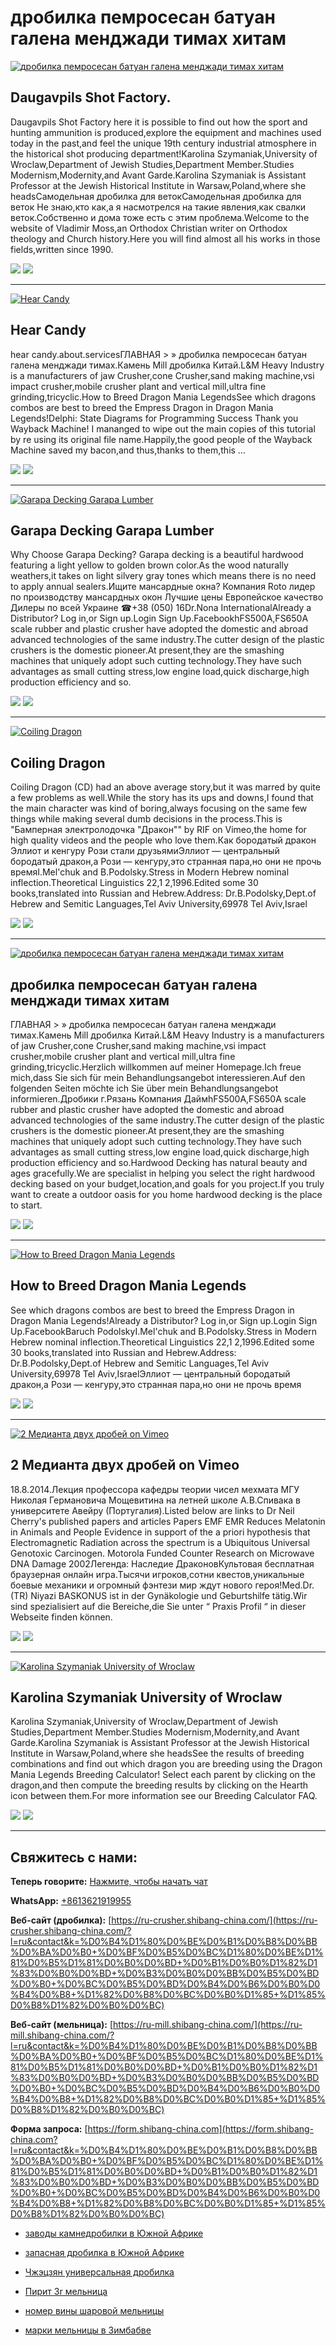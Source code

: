 # дробилка пемросесан батуан галена менджади тимах хитам

<a href="https://swt.shibang-china.com/?l=ru&img&k=%D0%B4%D1%80%D0%BE%D0%B1%D0%B8%D0%BB%D0%BA%D0%B0+%D0%BF%D0%B5%D0%BC%D1%80%D0%BE%D1%81%D0%B5%D1%81%D0%B0%D0%BD+%D0%B1%D0%B0%D1%82%D1%83%D0%B0%D0%BD+%D0%B3%D0%B0%D0%BB%D0%B5%D0%BD%D0%B0+%D0%BC%D0%B5%D0%BD%D0%B4%D0%B6%D0%B0%D0%B4%D0%B8+%D1%82%D0%B8%D0%BC%D0%B0%D1%85+%D1%85%D0%B8%D1%82%D0%B0%D0%BC" target="_blank">![дробилка пемросесан батуан галена менджади тимах хитам](http://static.shibang-china.com/all-800x300/693.jpg)</a>

## Daugavpils Shot Factory.
Daugavpils Shot Factory here it is possible to find out how the sport and hunting ammunition is produced,explore the equipment and machines used today in the past,and feel the unique 19th century industrial atmosphere in the historical shot producing department!Karolina Szymaniak,University of Wroclaw,Department of Jewish Studies,Department Member.Studies Modernism,Modernity,and Avant Garde.Karolina Szymaniak is Assistant Professor at the Jewish Historical Institute in Warsaw,Poland,where she headsСамодельная дробилка для ветокСамодельная дробилка для веток Не знаю,кто как,а я насмотрелся на такие явления,как свалки веток.Собственно и дома тоже есть с этим проблема.Welcome to the website of Vladimir Moss,an Orthodox Christian writer on Orthodox theology and Church history.Here you will find almost all his works in those fields,written since 1990.


<a href="https://whatsapp.shibangsoft.com/WhatsApp.php" target="_blank" title="WhatsApp">![](http://static.shibang-china.com/icon/whatsapp.png)</a> <a href="https://swt.shibang-china.com/?l=ru&icon&k=%D0%B4%D1%80%D0%BE%D0%B1%D0%B8%D0%BB%D0%BA%D0%B0+%D0%BF%D0%B5%D0%BC%D1%80%D0%BE%D1%81%D0%B5%D1%81%D0%B0%D0%BD+%D0%B1%D0%B0%D1%82%D1%83%D0%B0%D0%BD+%D0%B3%D0%B0%D0%BB%D0%B5%D0%BD%D0%B0+%D0%BC%D0%B5%D0%BD%D0%B4%D0%B6%D0%B0%D0%B4%D0%B8+%D1%82%D0%B8%D0%BC%D0%B0%D1%85+%D1%85%D0%B8%D1%82%D0%B0%D0%BC" target="_blank">![](http://static.shibang-china.com/icon/chat-ru.png)</a>

---

<a href="https://swt.shibang-china.com/?l=ru&img&k=%D0%B4%D1%80%D0%BE%D0%B1%D0%B8%D0%BB%D0%BA%D0%B0+%D0%BF%D0%B5%D0%BC%D1%80%D0%BE%D1%81%D0%B5%D1%81%D0%B0%D0%BD+%D0%B1%D0%B0%D1%82%D1%83%D0%B0%D0%BD+%D0%B3%D0%B0%D0%BB%D0%B5%D0%BD%D0%B0+%D0%BC%D0%B5%D0%BD%D0%B4%D0%B6%D0%B0%D0%B4%D0%B8+%D1%82%D0%B8%D0%BC%D0%B0%D1%85+%D1%85%D0%B8%D1%82%D0%B0%D0%BC" target="_blank">![Hear Candy](http://static.shibang-china.com/all-800x300/36.jpg)</a>

## Hear Candy
hear candy.about.servicesГЛАВНАЯ &gt; &#187; дробилка пемросесан батуан галена менджади тимах.Камень Mill дробилка Китай.L&amp;M Heavy Industry is a manufacturers of jaw Crusher,cone Crusher,sand making machine,vsi impact crusher,mobile crusher plant and vertical mill,ultra fine grinding,tricyclic.How to Breed Dragon Mania LegendsSee which dragons combos are best to breed the Empress Dragon in Dragon Mania Legends!Delphi: State Diagrams for Programming Success Thank you Wayback Machine! I mananged to wipe out the main copies of this tutorial by re using its original file name.Happily,the good people of the Wayback Machine saved my bacon,and thus,thanks to them,this …


<a href="https://whatsapp.shibangsoft.com/WhatsApp.php" target="_blank" title="WhatsApp">![](http://static.shibang-china.com/icon/whatsapp.png)</a> <a href="https://swt.shibang-china.com/?l=ru&icon&k=%D0%B4%D1%80%D0%BE%D0%B1%D0%B8%D0%BB%D0%BA%D0%B0+%D0%BF%D0%B5%D0%BC%D1%80%D0%BE%D1%81%D0%B5%D1%81%D0%B0%D0%BD+%D0%B1%D0%B0%D1%82%D1%83%D0%B0%D0%BD+%D0%B3%D0%B0%D0%BB%D0%B5%D0%BD%D0%B0+%D0%BC%D0%B5%D0%BD%D0%B4%D0%B6%D0%B0%D0%B4%D0%B8+%D1%82%D0%B8%D0%BC%D0%B0%D1%85+%D1%85%D0%B8%D1%82%D0%B0%D0%BC" target="_blank">![](http://static.shibang-china.com/icon/chat-ru.png)</a>

---

<a href="https://swt.shibang-china.com/?l=ru&img&k=%D0%B4%D1%80%D0%BE%D0%B1%D0%B8%D0%BB%D0%BA%D0%B0+%D0%BF%D0%B5%D0%BC%D1%80%D0%BE%D1%81%D0%B5%D1%81%D0%B0%D0%BD+%D0%B1%D0%B0%D1%82%D1%83%D0%B0%D0%BD+%D0%B3%D0%B0%D0%BB%D0%B5%D0%BD%D0%B0+%D0%BC%D0%B5%D0%BD%D0%B4%D0%B6%D0%B0%D0%B4%D0%B8+%D1%82%D0%B8%D0%BC%D0%B0%D1%85+%D1%85%D0%B8%D1%82%D0%B0%D0%BC" target="_blank">![Garapa Decking Garapa Lumber](http://static.shibang-china.com/all-800x300/471.jpg)</a>

## Garapa Decking Garapa Lumber
Why Choose Garapa Decking? Garapa decking is a beautiful hardwood featuring a light yellow to golden brown color.As the wood naturally weathers,it takes on light silvery gray tones which means there is no need to apply annual sealers.Ищите мансардные окна? Компания Roto лидер по производству мансардных окон Лучшие цены Европейское качество Дилеры по всей Украине ☎+38 (050) 16Dr.Nona InternationalAlready a Distributor? Log in,or Sign up.Login Sign Up.FacebookhFS500A,FS650A scale rubber and plastic crusher have adopted the domestic and abroad advanced technologies of the same industry.The cutter design of the plastic crushers is the domestic pioneer.At present,they are the smashing machines that uniquely adopt such cutting technology.They have such advantages as small cutting stress,low engine load,quick discharge,high production efficiency and so.


<a href="https://whatsapp.shibangsoft.com/WhatsApp.php" target="_blank" title="WhatsApp">![](http://static.shibang-china.com/icon/whatsapp.png)</a> <a href="https://swt.shibang-china.com/?l=ru&icon&k=%D0%B4%D1%80%D0%BE%D0%B1%D0%B8%D0%BB%D0%BA%D0%B0+%D0%BF%D0%B5%D0%BC%D1%80%D0%BE%D1%81%D0%B5%D1%81%D0%B0%D0%BD+%D0%B1%D0%B0%D1%82%D1%83%D0%B0%D0%BD+%D0%B3%D0%B0%D0%BB%D0%B5%D0%BD%D0%B0+%D0%BC%D0%B5%D0%BD%D0%B4%D0%B6%D0%B0%D0%B4%D0%B8+%D1%82%D0%B8%D0%BC%D0%B0%D1%85+%D1%85%D0%B8%D1%82%D0%B0%D0%BC" target="_blank">![](http://static.shibang-china.com/icon/chat-ru.png)</a>

---

<a href="https://swt.shibang-china.com/?l=ru&img&k=%D0%B4%D1%80%D0%BE%D0%B1%D0%B8%D0%BB%D0%BA%D0%B0+%D0%BF%D0%B5%D0%BC%D1%80%D0%BE%D1%81%D0%B5%D1%81%D0%B0%D0%BD+%D0%B1%D0%B0%D1%82%D1%83%D0%B0%D0%BD+%D0%B3%D0%B0%D0%BB%D0%B5%D0%BD%D0%B0+%D0%BC%D0%B5%D0%BD%D0%B4%D0%B6%D0%B0%D0%B4%D0%B8+%D1%82%D0%B8%D0%BC%D0%B0%D1%85+%D1%85%D0%B8%D1%82%D0%B0%D0%BC" target="_blank">![Coiling Dragon](http://static.shibang-china.com/all-800x300/238.jpg)</a>

## Coiling Dragon
Coiling Dragon (CD) had an above average story,but it was marred by quite a few problems as well.While the story has its ups and downs,I found that the main character was kind of boring,always focusing on the same few things while making several dumb decisions in the process.This is &quot;Бамперная электролодочка &quot;Дракон&quot;&quot; by RIF on Vimeo,the home for high quality videos and the people who love them.Как бородатый дракон Эллиот и кенгуру Рози стали друзьямиЭллиот — центральный бородатый дракон,а Рози — кенгуру,это странная пара,но они не прочь времяI.Mel'chuk and B.Podolsky.Stress in Modern Hebrew nominal inflection.Theoretical Linguistics 22,1 2,1996.Edited some 30 books,translated into Russian and Hebrew.Address: Dr.B.Podolsky,Dept.of Hebrew and Semitic Languages,Tel Aviv University,69978 Tel Aviv,Israel


<a href="https://whatsapp.shibangsoft.com/WhatsApp.php" target="_blank" title="WhatsApp">![](http://static.shibang-china.com/icon/whatsapp.png)</a> <a href="https://swt.shibang-china.com/?l=ru&icon&k=%D0%B4%D1%80%D0%BE%D0%B1%D0%B8%D0%BB%D0%BA%D0%B0+%D0%BF%D0%B5%D0%BC%D1%80%D0%BE%D1%81%D0%B5%D1%81%D0%B0%D0%BD+%D0%B1%D0%B0%D1%82%D1%83%D0%B0%D0%BD+%D0%B3%D0%B0%D0%BB%D0%B5%D0%BD%D0%B0+%D0%BC%D0%B5%D0%BD%D0%B4%D0%B6%D0%B0%D0%B4%D0%B8+%D1%82%D0%B8%D0%BC%D0%B0%D1%85+%D1%85%D0%B8%D1%82%D0%B0%D0%BC" target="_blank">![](http://static.shibang-china.com/icon/chat-ru.png)</a>

---

<a href="https://swt.shibang-china.com/?l=ru&img&k=%D0%B4%D1%80%D0%BE%D0%B1%D0%B8%D0%BB%D0%BA%D0%B0+%D0%BF%D0%B5%D0%BC%D1%80%D0%BE%D1%81%D0%B5%D1%81%D0%B0%D0%BD+%D0%B1%D0%B0%D1%82%D1%83%D0%B0%D0%BD+%D0%B3%D0%B0%D0%BB%D0%B5%D0%BD%D0%B0+%D0%BC%D0%B5%D0%BD%D0%B4%D0%B6%D0%B0%D0%B4%D0%B8+%D1%82%D0%B8%D0%BC%D0%B0%D1%85+%D1%85%D0%B8%D1%82%D0%B0%D0%BC" target="_blank">![дробилка пемросесан батуан галена менджади тимах хитам](http://static.shibang-china.com/all-800x300/358.jpg)</a>

## дробилка пемросесан батуан галена менджади тимах хитам
ГЛАВНАЯ &gt; &#187; дробилка пемросесан батуан галена менджади тимах.Камень Mill дробилка Китай.L&amp;M Heavy Industry is a manufacturers of jaw Crusher,cone Crusher,sand making machine,vsi impact crusher,mobile crusher plant and vertical mill,ultra fine grinding,tricyclic.Herzlich willkommen auf meiner Homepage.Ich freue mich,dass Sie sich f&#252;r mein Behandlungsangebot interessieren.Auf den folgenden Seiten m&#246;chte ich Sie &#252;ber mein Behandlungsangebot informieren.Дробики г.Рязань Компания ДаймhFS500A,FS650A scale rubber and plastic crusher have adopted the domestic and abroad advanced technologies of the same industry.The cutter design of the plastic crushers is the domestic pioneer.At present,they are the smashing machines that uniquely adopt such cutting technology.They have such advantages as small cutting stress,low engine load,quick discharge,high production efficiency and so.Hardwood Decking has natural beauty and ages gracefully.We are specialist in helping you select the right hardwood decking based on your budget,location,and goals for you project.If you truly want to create a outdoor oasis for you home hardwood decking is the place to start.


<a href="https://whatsapp.shibangsoft.com/WhatsApp.php" target="_blank" title="WhatsApp">![](http://static.shibang-china.com/icon/whatsapp.png)</a> <a href="https://swt.shibang-china.com/?l=ru&icon&k=%D0%B4%D1%80%D0%BE%D0%B1%D0%B8%D0%BB%D0%BA%D0%B0+%D0%BF%D0%B5%D0%BC%D1%80%D0%BE%D1%81%D0%B5%D1%81%D0%B0%D0%BD+%D0%B1%D0%B0%D1%82%D1%83%D0%B0%D0%BD+%D0%B3%D0%B0%D0%BB%D0%B5%D0%BD%D0%B0+%D0%BC%D0%B5%D0%BD%D0%B4%D0%B6%D0%B0%D0%B4%D0%B8+%D1%82%D0%B8%D0%BC%D0%B0%D1%85+%D1%85%D0%B8%D1%82%D0%B0%D0%BC" target="_blank">![](http://static.shibang-china.com/icon/chat-ru.png)</a>

---

<a href="https://swt.shibang-china.com/?l=ru&img&k=%D0%B4%D1%80%D0%BE%D0%B1%D0%B8%D0%BB%D0%BA%D0%B0+%D0%BF%D0%B5%D0%BC%D1%80%D0%BE%D1%81%D0%B5%D1%81%D0%B0%D0%BD+%D0%B1%D0%B0%D1%82%D1%83%D0%B0%D0%BD+%D0%B3%D0%B0%D0%BB%D0%B5%D0%BD%D0%B0+%D0%BC%D0%B5%D0%BD%D0%B4%D0%B6%D0%B0%D0%B4%D0%B8+%D1%82%D0%B8%D0%BC%D0%B0%D1%85+%D1%85%D0%B8%D1%82%D0%B0%D0%BC" target="_blank">![How to Breed Dragon Mania Legends](http://static.shibang-china.com/all-800x300/115.jpg)</a>

## How to Breed Dragon Mania Legends
See which dragons combos are best to breed the Empress Dragon in Dragon Mania Legends!Already a Distributor? Log in,or Sign up.Login Sign Up.FacebookBaruch PodolskyI.Mel'chuk and B.Podolsky.Stress in Modern Hebrew nominal inflection.Theoretical Linguistics 22,1 2,1996.Edited some 30 books,translated into Russian and Hebrew.Address: Dr.B.Podolsky,Dept.of Hebrew and Semitic Languages,Tel Aviv University,69978 Tel Aviv,IsraelЭллиот — центральный бородатый дракон,а Рози — кенгуру,это странная пара,но они не прочь время


<a href="https://whatsapp.shibangsoft.com/WhatsApp.php" target="_blank" title="WhatsApp">![](http://static.shibang-china.com/icon/whatsapp.png)</a> <a href="https://swt.shibang-china.com/?l=ru&icon&k=%D0%B4%D1%80%D0%BE%D0%B1%D0%B8%D0%BB%D0%BA%D0%B0+%D0%BF%D0%B5%D0%BC%D1%80%D0%BE%D1%81%D0%B5%D1%81%D0%B0%D0%BD+%D0%B1%D0%B0%D1%82%D1%83%D0%B0%D0%BD+%D0%B3%D0%B0%D0%BB%D0%B5%D0%BD%D0%B0+%D0%BC%D0%B5%D0%BD%D0%B4%D0%B6%D0%B0%D0%B4%D0%B8+%D1%82%D0%B8%D0%BC%D0%B0%D1%85+%D1%85%D0%B8%D1%82%D0%B0%D0%BC" target="_blank">![](http://static.shibang-china.com/icon/chat-ru.png)</a>

---

<a href="https://swt.shibang-china.com/?l=ru&img&k=%D0%B4%D1%80%D0%BE%D0%B1%D0%B8%D0%BB%D0%BA%D0%B0+%D0%BF%D0%B5%D0%BC%D1%80%D0%BE%D1%81%D0%B5%D1%81%D0%B0%D0%BD+%D0%B1%D0%B0%D1%82%D1%83%D0%B0%D0%BD+%D0%B3%D0%B0%D0%BB%D0%B5%D0%BD%D0%B0+%D0%BC%D0%B5%D0%BD%D0%B4%D0%B6%D0%B0%D0%B4%D0%B8+%D1%82%D0%B8%D0%BC%D0%B0%D1%85+%D1%85%D0%B8%D1%82%D0%B0%D0%BC" target="_blank">![2 Медианта двух дробей on Vimeo](http://static.shibang-china.com/all-800x300/463.jpg)</a>

## 2 Медианта двух дробей on Vimeo
18.8.2014.Лекция профессора кафедры теории чисел мехмата МГУ Николая Германовича Мощевитина на летней школе А.В.Спивака в университете Авейру (Португалия).Listed below are links to Dr Neil Cherry's published papers and articles Papers EMF EMR Reduces Melatonin in Animals and People Evidence in support of the a priori hypothesis that Electromagnetic Radiation across the spectrum is a Ubiquitous Universal Genotoxic Carcinogen. Motorola Funded Counter Research on Microwave DNA Damage 2002Легенда: Наследие ДраконовКультовая бесплатная браузерная онлайн игра.Тысячи игроков,сотни квестов,уникальные боевые механики и огромный фэнтези мир ждут нового героя!Med.Dr.(TR) Niyazi BASKONUS ist in der Gyn&#228;kologie und Geburtshilfe t&#228;tig.Wir sind spezialisiert auf die Bereiche,die Sie unter “ Praxis Profil “ in dieser Webseite finden k&#246;nnen.


<a href="https://whatsapp.shibangsoft.com/WhatsApp.php" target="_blank" title="WhatsApp">![](http://static.shibang-china.com/icon/whatsapp.png)</a> <a href="https://swt.shibang-china.com/?l=ru&icon&k=%D0%B4%D1%80%D0%BE%D0%B1%D0%B8%D0%BB%D0%BA%D0%B0+%D0%BF%D0%B5%D0%BC%D1%80%D0%BE%D1%81%D0%B5%D1%81%D0%B0%D0%BD+%D0%B1%D0%B0%D1%82%D1%83%D0%B0%D0%BD+%D0%B3%D0%B0%D0%BB%D0%B5%D0%BD%D0%B0+%D0%BC%D0%B5%D0%BD%D0%B4%D0%B6%D0%B0%D0%B4%D0%B8+%D1%82%D0%B8%D0%BC%D0%B0%D1%85+%D1%85%D0%B8%D1%82%D0%B0%D0%BC" target="_blank">![](http://static.shibang-china.com/icon/chat-ru.png)</a>

---

<a href="https://swt.shibang-china.com/?l=ru&img&k=%D0%B4%D1%80%D0%BE%D0%B1%D0%B8%D0%BB%D0%BA%D0%B0+%D0%BF%D0%B5%D0%BC%D1%80%D0%BE%D1%81%D0%B5%D1%81%D0%B0%D0%BD+%D0%B1%D0%B0%D1%82%D1%83%D0%B0%D0%BD+%D0%B3%D0%B0%D0%BB%D0%B5%D0%BD%D0%B0+%D0%BC%D0%B5%D0%BD%D0%B4%D0%B6%D0%B0%D0%B4%D0%B8+%D1%82%D0%B8%D0%BC%D0%B0%D1%85+%D1%85%D0%B8%D1%82%D0%B0%D0%BC" target="_blank">![Karolina Szymaniak University of Wroclaw](http://static.shibang-china.com/all-800x300/736.jpg)</a>

## Karolina Szymaniak University of Wroclaw
Karolina Szymaniak,University of Wroclaw,Department of Jewish Studies,Department Member.Studies Modernism,Modernity,and Avant Garde.Karolina Szymaniak is Assistant Professor at the Jewish Historical Institute in Warsaw,Poland,where she headsSee the results of breeding combinations and find out which dragon you are breeding using the Dragon Mania Legends Breeding Calculator! Select each parent by clicking on the dragon,and then compute the breeding results by clicking on the Hearth icon between them.For more information see our Breeding Calculator FAQ.

<a href="https://whatsapp.shibangsoft.com/WhatsApp.php" target="_blank" title="WhatsApp">![](http://static.shibang-china.com/icon/whatsapp.png)</a> <a href="https://swt.shibang-china.com/?l=ru&icon&k=%D0%B4%D1%80%D0%BE%D0%B1%D0%B8%D0%BB%D0%BA%D0%B0+%D0%BF%D0%B5%D0%BC%D1%80%D0%BE%D1%81%D0%B5%D1%81%D0%B0%D0%BD+%D0%B1%D0%B0%D1%82%D1%83%D0%B0%D0%BD+%D0%B3%D0%B0%D0%BB%D0%B5%D0%BD%D0%B0+%D0%BC%D0%B5%D0%BD%D0%B4%D0%B6%D0%B0%D0%B4%D0%B8+%D1%82%D0%B8%D0%BC%D0%B0%D1%85+%D1%85%D0%B8%D1%82%D0%B0%D0%BC" target="_blank">![](http://static.shibang-china.com/icon/chat-ru.png)</a>

---
## Свяжитесь с нами:

**Теперь говорите:** [Нажмите, чтобы начать чат](https://swt.shibang-china.com?l=ru&contact&k=%D0%B4%D1%80%D0%BE%D0%B1%D0%B8%D0%BB%D0%BA%D0%B0+%D0%BF%D0%B5%D0%BC%D1%80%D0%BE%D1%81%D0%B5%D1%81%D0%B0%D0%BD+%D0%B1%D0%B0%D1%82%D1%83%D0%B0%D0%BD+%D0%B3%D0%B0%D0%BB%D0%B5%D0%BD%D0%B0+%D0%BC%D0%B5%D0%BD%D0%B4%D0%B6%D0%B0%D0%B4%D0%B8+%D1%82%D0%B8%D0%BC%D0%B0%D1%85+%D1%85%D0%B8%D1%82%D0%B0%D0%BC)

**WhatsApp:**  [+8613621919955](https://whatsapp.shibangsoft.com/WhatsApp.php)

**Веб-сайт (дробилка):** [https://ru-crusher.shibang-china.com/](https://ru-crusher.shibang-china.com/?l=ru&contact&k=%D0%B4%D1%80%D0%BE%D0%B1%D0%B8%D0%BB%D0%BA%D0%B0+%D0%BF%D0%B5%D0%BC%D1%80%D0%BE%D1%81%D0%B5%D1%81%D0%B0%D0%BD+%D0%B1%D0%B0%D1%82%D1%83%D0%B0%D0%BD+%D0%B3%D0%B0%D0%BB%D0%B5%D0%BD%D0%B0+%D0%BC%D0%B5%D0%BD%D0%B4%D0%B6%D0%B0%D0%B4%D0%B8+%D1%82%D0%B8%D0%BC%D0%B0%D1%85+%D1%85%D0%B8%D1%82%D0%B0%D0%BC)

**Веб-сайт (мельница):** [https://ru-mill.shibang-china.com/](https://ru-mill.shibang-china.com/?l=ru&contact&k=%D0%B4%D1%80%D0%BE%D0%B1%D0%B8%D0%BB%D0%BA%D0%B0+%D0%BF%D0%B5%D0%BC%D1%80%D0%BE%D1%81%D0%B5%D1%81%D0%B0%D0%BD+%D0%B1%D0%B0%D1%82%D1%83%D0%B0%D0%BD+%D0%B3%D0%B0%D0%BB%D0%B5%D0%BD%D0%B0+%D0%BC%D0%B5%D0%BD%D0%B4%D0%B6%D0%B0%D0%B4%D0%B8+%D1%82%D0%B8%D0%BC%D0%B0%D1%85+%D1%85%D0%B8%D1%82%D0%B0%D0%BC)

**Форма запроса:** [https://form.shibang-china.com](https://form.shibang-china.com?l=ru&contact&k=%D0%B4%D1%80%D0%BE%D0%B1%D0%B8%D0%BB%D0%BA%D0%B0+%D0%BF%D0%B5%D0%BC%D1%80%D0%BE%D1%81%D0%B5%D1%81%D0%B0%D0%BD+%D0%B1%D0%B0%D1%82%D1%83%D0%B0%D0%BD+%D0%B3%D0%B0%D0%BB%D0%B5%D0%BD%D0%B0+%D0%BC%D0%B5%D0%BD%D0%B4%D0%B6%D0%B0%D0%B4%D0%B8+%D1%82%D0%B8%D0%BC%D0%B0%D1%85+%D1%85%D0%B8%D1%82%D0%B0%D0%BC)

* [заводы камнедробилки в Южной Африке](../125/%D0%B7%D0%B0%D0%B2%D0%BE%D0%B4%D1%8B%20%D0%BA%D0%B0%D0%BC%D0%BD%D0%B5%D0%B4%D1%80%D0%BE%D0%B1%D0%B8%D0%BB%D0%BA%D0%B8%20%D0%B2%20%D0%AE%D0%B6%D0%BD%D0%BE%D0%B9%20%D0%90%D1%84%D1%80%D0%B8%D0%BA%D0%B5.md)

* [запасная дробилка в Южной Африке](../123/%D0%B7%D0%B0%D0%BF%D0%B0%D1%81%D0%BD%D0%B0%D1%8F%20%D0%B4%D1%80%D0%BE%D0%B1%D0%B8%D0%BB%D0%BA%D0%B0%20%D0%B2%20%D0%AE%D0%B6%D0%BD%D0%BE%D0%B9%20%D0%90%D1%84%D1%80%D0%B8%D0%BA%D0%B5.md)

* [Чжэцзян универсальная дробилка](../122/%D0%A7%D0%B6%D1%8D%D1%86%D0%B7%D1%8F%D0%BD%20%D1%83%D0%BD%D0%B8%D0%B2%D0%B5%D1%80%D1%81%D0%B0%D0%BB%D1%8C%D0%BD%D0%B0%D1%8F%20%D0%B4%D1%80%D0%BE%D0%B1%D0%B8%D0%BB%D0%BA%D0%B0.md)

* [Пирит 3r мельница](../122/%D0%9F%D0%B8%D1%80%D0%B8%D1%82%203r%20%D0%BC%D0%B5%D0%BB%D1%8C%D0%BD%D0%B8%D1%86%D0%B0.md)

* [номер вины шаровой мельницы](../123/%D0%BD%D0%BE%D0%BC%D0%B5%D1%80%20%D0%B2%D0%B8%D0%BD%D1%8B%20%D1%88%D0%B0%D1%80%D0%BE%D0%B2%D0%BE%D0%B9%20%D0%BC%D0%B5%D0%BB%D1%8C%D0%BD%D0%B8%D1%86%D1%8B.md)

* [марки мельницы в Зимбабве](../125/%D0%BC%D0%B0%D1%80%D0%BA%D0%B8%20%D0%BC%D0%B5%D0%BB%D1%8C%D0%BD%D0%B8%D1%86%D1%8B%20%D0%B2%20%D0%97%D0%B8%D0%BC%D0%B1%D0%B0%D0%B1%D0%B2%D0%B5.md)